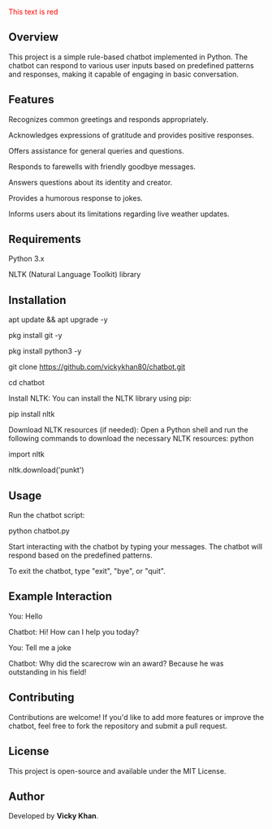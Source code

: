 <span style="color: red;"> This text is red </span>
## Overview

This project is a simple rule-based chatbot implemented in Python. The chatbot can respond to various user inputs based on predefined patterns and responses, making it capable of engaging in basic conversation.

## Features

Recognizes common greetings and responds appropriately.

Acknowledges expressions of gratitude and provides positive responses.

Offers assistance for general queries and questions.

Responds to farewells with friendly goodbye messages.

Answers questions about its identity and creator.

Provides a humorous response to jokes.

Informs users about its limitations regarding live weather updates.

## Requirements

Python 3.x

NLTK (Natural Language Toolkit) library

## Installation

apt update && apt upgrade -y

 pkg install git -y

 pkg install python3 -y

git clone https://github.com/vickykhan80/chatbot.git

cd chatbot

Install NLTK: You can install the NLTK library using pip:

pip install nltk

Download NLTK resources (if needed): Open a Python shell and run the following commands to download the necessary NLTK resources:
python

import nltk

nltk.download('punkt')

 ## Usage

Run the chatbot script:

python chatbot.py

Start interacting with the chatbot by typing your messages. The chatbot will respond based on the predefined patterns.

To exit the chatbot, type "exit", "bye", or "quit".

## Example Interaction

You: Hello

Chatbot: Hi! How can I help you today?

You: Tell me a joke

Chatbot: Why did the scarecrow win an award? Because he was outstanding in his field!

## Contributing

Contributions are welcome! If you'd like to add more features or improve the chatbot, feel free to fork the repository and submit a pull request.

## License

This project is open-source and available under the MIT License.

## Author

Developed by **Vicky Khan**.



